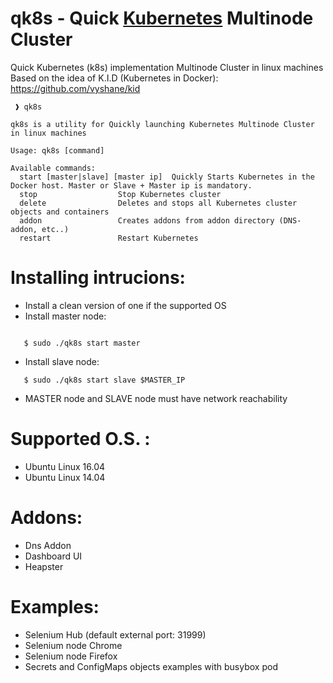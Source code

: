# qk8s - Quick [Kubernetes](http://kubernetes.io) Multinode Cluster

Quick Kubernetes (k8s) implementation Multinode Cluster in linux machines
Based on the idea of K.I.D (Kubernetes in Docker): https://github.com/vyshane/kid

```
 ❱ qk8s

qk8s is a utility for Quickly launching Kubernetes Multinode Cluster in linux machines

Usage: qk8s [command]

Available commands:
  start	[master|slave] [master ip]	Quickly Starts Kubernetes in the Docker host. Master or Slave + Master ip is mandatory.
  stop					Stop Kubernetes cluster
  delete				Deletes and stops all Kubernetes cluster objects and containers
  addon					Creates addons from addon directory (DNS-addon, etc..)
  restart				Restart Kubernetes
```

# Installing intrucions:
 - Install a clean version of one if the supported OS
 - Install master node: 
```

   $ sudo ./qk8s start master
```
 - Install slave node:
```
   $ sudo ./qk8s start slave $MASTER_IP
```

 - MASTER node and SLAVE node must have network reachability

# Supported O.S. :
 - Ubuntu Linux 16.04
 - Ubuntu Linux 14.04

# Addons:
 - Dns Addon
 - Dashboard UI
 - Heapster

# Examples:
 - Selenium Hub (default external port: 31999)
 - Selenium node Chrome
 - Selenium node Firefox
 - Secrets and ConfigMaps objects examples with busybox pod
